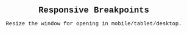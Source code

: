 <!DOCTYPE html>
<html lang="en">
<hea
    <meta charset="UTF-8">
    <meta name="viewport" content="width=device-width,initial-scale=1.0">
    <title>Breakpoints</title>
    <style>
        body {
            font-family: 'Courier New', Courier, monospace;
            text-align: center;
            padding:50px;
            transition: all 0.5s ease;
        }
        h1 {
            font-size: 20px;
                font-size: 22px;
                p {
                    font-size: 10px;
                }
            }
        @media (max-width: 767px) {
            body {
                background-color:yellow;
            }
            h1 {
                font-size: 22px;
                p {
                    font-size: 10px;
                }
            }
        }
        @media (max-width: 599px) {
            body {
                background-color:orange;
            }
            h1 {
                font-size: 22px;
                p {
                    font-size: 10px;
                }
            }
        }
    </style>
</head>
<body>
    <h1>Responsive Breakpoints</h1>
    <p>Resize the window for opening in mobile/tablet/desktop.</p>
</body>
</html>
